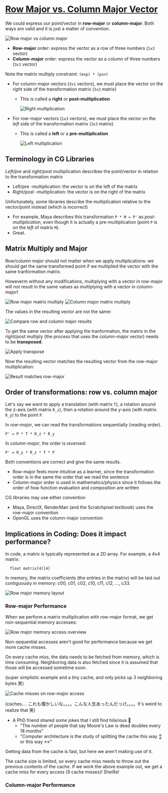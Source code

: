 # [Row Major vs. Column Major Vector](https://www.scratchapixel.com/lessons/mathematics-physics-for-computer-graphics/geometry/row-major-vs-column-major-vector)

We could express our point/vector in **row-major** or **column-major**. Both ways are valid and it is just a matter of convention.

![Row major vs column major](images/row-column-major.png)

* **Row-major** order: express the vector as a row of three numbers (`1x3` vector)
* **Column-major** order: express the vector as a column of three numbers (`3x1` vector)

Note the matrix multiply constraint: `(mxp) * (pxn)`
* For column-major vectors (`3x1` vectors), we must place the vector on the *right* side of the transformation matrix (`3x3` matrix)
  * This is called a **right** or **post-multiplication**

    ![Right multiplication](images/right-multiplication.png)

* For row-major vectors (`1x3` vectors), we must place the vector on the *left* side of the transformation matrix (`3x3` matrix)
  * This is called a **left** or a **pre-multiplication**

    ![Left multiplication](images/left-multiplication.png)

## Terminology in CG Libraries
*Left/pre* and *right/post* multiplication describes the point/vector in relation to the transformation matrix
* Left/pre -multiplication: the vector is on the left of the matrix
* Right/post -multiplication: the vector is on the right of the matrix

Unfortunately, some libraries describe the multiplication relative to the vector/point instead (which is incorrect)
* For example, Maya describes this transformation `P * M = P'` as *post-multiplication*, even though it is actually a pre-multiplication (point `P` is on the *left* of matrix `M`).
* Great.

## Matrix Multiply and Major
Row/column major should not matter when we apply multiplications: we should get the same transformed point if we multiplied the vector with the same tranformation matrix.

Howeverm without any modifications, multiplying with a vector in row-major will *not* result in the same values as multiplying with a vector in column-major!

![Row major matrix multiply](images/row-major-matrix-multiply.png)
![Column major matrix multiply](images/column-major-matrix-multiply.png)

The values in the resulting vector are not the same:

![Compare row and column major results](images/compare-multiply-row-column-major.png)

To get the same vector after applying the tranformation, the matrix in the right/post multiply (the process that uses the *column-major* vector) needs to be **transposed**.

![Apply transpose](images/column-major-with-transpose.png)

Now the resulting vector matches the resulting vector from the row-major multiplication:

![Result matches row-major](images/compare-multiply-row-column-major-with-transpose.png)

## Order of transformations: row vs. column major
Let's say we want to apply a translation (with matrix `T`), a rotation around the z-axis (with matrix `R_z`), then a rotation around the y-axis (with matrix `R_y`) to the point `P`.

In *row-major*, we can read the transformations sequentially (reading order).
```
P' = P * T * R_z * R_y
```

In *column-major*, the order is *reversed*:
```
P' = R_y * R_z * T * P
```

Both conventions are correct and give the same results.
* Row-major feels more intuitive as a learner, since the transformation order is in the same the order that we read the sentence
* Column-major order is used in mathematics/physics since it follows the order of how function evaluation and composition are written

CG libraries may use either convention
* Maya, DirectX, RenderMan (and the Scratchpixel textbook) uses the row-major convention
* OpenGL uses the column-major convention

## Implications in Coding: Does it impact performance?


In code, a matrix is typically represented as a 2D array. For example, a 4x4 matrix:

```
  float matrix[4][4]
```

In memory, the matrix coefficients (the entries in the matrix) will be laid out contiguously in memory: c00, c01, c02, c10, c11, c12, ..., c33.

![Row major memory layout](images/row-major-memory-layout.png)


### Row-major Performance

When we perform a matrix multiplication with row-major format, we get non-sequential memory accesses:

![Row major memory access overview](images/row-major-memory-access-overview.png)

Non-sequential accesses aren't good for performance because we get more cache misses.

On every cache miss, the data needs to be fetched from memory, which is time consuming. Neighboring data is also fetched since it is assumed that those will be accessed sometime soon.

(super simplistic example and a tiny cache, and only picks up 3 neighboring bytes 笑)

![Cache misses on row-major access](images/row-major-cache-misses.png)

(caches.... これも懐かしいな。。。。こんな人生あったんだっけ。。。。It's weird to realize that 笑)
* A PhD friend shared some jokes that I still find hilarious 🤣
  * "The number of people that say Moore's Law is dead doubles every 18 months"
  * "Computer architecture is the study of splitting the cache this way ↕️ or this way ↔️"

Getting data from the cache is fast, but here we aren't making use of it.

The cache size is limited, so every cache miss needs to throw out the previous contents of the cache. If we work the above example out, we get a cache miss for every access (9 cache misses)! Sheiße!

### Column-major Performance
